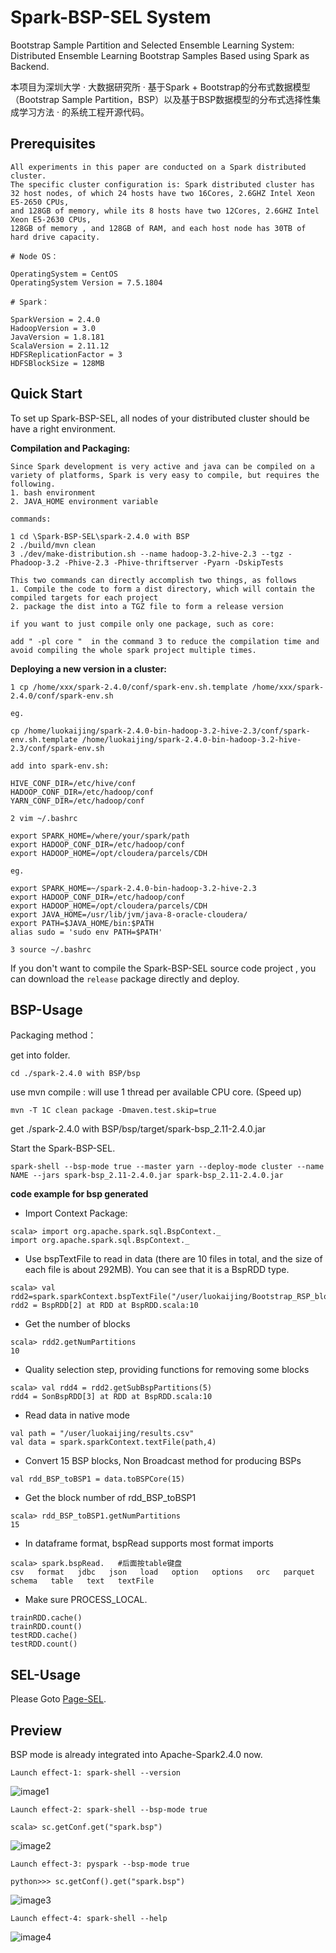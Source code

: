 # Spark-BSP-SEL System
Bootstrap Sample Partition and Selected Ensemble Learning System: Distributed Ensemble Learning Bootstrap Samples Based using Spark as Backend.

本项目为深圳大学 · 大数据研究所 · 基于Spark + Bootstrap的分布式数据模型（Bootstrap Sample Partition，BSP）以及基于BSP数据模型的分布式选择性集成学习方法 · 的系统工程开源代码。

## Prerequisites

```
All experiments in this paper are conducted on a Spark distributed cluster. 
The specific cluster configuration is: Spark distributed cluster has 32 host nodes, of which 24 hosts have two 16Cores, 2.6GHZ Intel Xeon E5-2650 CPUs, 
and 128GB of memory, while its 8 hosts have two 12Cores, 2.6GHZ Intel Xeon E5-2630 CPUs, 
128GB of memory , and 128GB of RAM, and each host node has 30TB of hard drive capacity.

# Node OS：

OperatingSystem = CentOS 
OperatingSystem Version = 7.5.1804

# Spark：

SparkVersion = 2.4.0
HadoopVersion = 3.0
JavaVersion = 1.8.181
ScalaVersion = 2.11.12
HDFSReplicationFactor = 3
HDFSBlockSize = 128MB
```

## Quick Start
To set up Spark-BSP-SEL, all nodes of your distributed cluster should be have a right environment.

**Compilation and Packaging:**
```
Since Spark development is very active and java can be compiled on a variety of platforms, Spark is very easy to compile, but requires the following.
1. bash environment
2. JAVA_HOME environment variable

commands:

1 cd \Spark-BSP-SEL\spark-2.4.0 with BSP
2 ./build/mvn clean
3 ./dev/make-distribution.sh --name hadoop-3.2-hive-2.3 --tgz -Phadoop-3.2 -Phive-2.3 -Phive-thriftserver -Pyarn -DskipTests

This two commands can directly accomplish two things, as follows
1. Compile the code to form a dist directory, which will contain the compiled targets for each project
2. package the dist into a TGZ file to form a release version

if you want to just compile only one package, such as core:

add " -pl core "  in the command 3 to reduce the compilation time and avoid compiling the whole spark project multiple times.
```
**Deploying a new version in a cluster:**
```
1 cp /home/xxx/spark-2.4.0/conf/spark-env.sh.template /home/xxx/spark-2.4.0/conf/spark-env.sh

eg.

cp /home/luokaijing/spark-2.4.0-bin-hadoop-3.2-hive-2.3/conf/spark-env.sh.template /home/luokaijing/spark-2.4.0-bin-hadoop-3.2-hive-2.3/conf/spark-env.sh

add into spark-env.sh:

HIVE_CONF_DIR=/etc/hive/conf
HADOOP_CONF_DIR=/etc/hadoop/conf
YARN_CONF_DIR=/etc/hadoop/conf

2 vim ~/.bashrc

export SPARK_HOME=/where/your/spark/path
export HADOOP_CONF_DIR=/etc/hadoop/conf
export HADOOP_HOME=/opt/cloudera/parcels/CDH

eg.

export SPARK_HOME=~/spark-2.4.0-bin-hadoop-3.2-hive-2.3
export HADOOP_CONF_DIR=/etc/hadoop/conf
export HADOOP_HOME=/opt/cloudera/parcels/CDH
export JAVA_HOME=/usr/lib/jvm/java-8-oracle-cloudera/
export PATH=$JAVA_HOME/bin:$PATH
alias sudo = 'sudo env PATH=$PATH'

3 source ~/.bashrc

```
If you don't want to compile the Spark-BSP-SEL source code project , you can download the `release` package directly and deploy.

## BSP-Usage

Packaging method：

get into folder.

`cd ./spark-2.4.0 with BSP/bsp`

use mvn compile : will use 1 thread per available CPU core. (Speed up)

`mvn -T 1C clean package -Dmaven.test.skip=true`

get ./spark-2.4.0 with BSP/bsp/target/spark-bsp_2.11-2.4.0.jar

Start the Spark-BSP-SEL.

`spark-shell --bsp-mode true --master yarn --deploy-mode cluster --name NAME --jars spark-bsp_2.11-2.4.0.jar spark-bsp_2.11-2.4.0.jar`

**code example for bsp generated**

- Import Context Package:
```
scala> import org.apache.spark.sql.BspContext._
import org.apache.spark.sql.BspContext._
```
- Use bspTextFile to read in data (there are 10 files in total, and the size of each file is about 292MB). You can see that it is a BspRDD type.
```
scala> val rdd2=spark.sparkContext.bspTextFile("/user/luokaijing/Bootstrap_RSP_blocks_in_jars/call_data.csv")
rdd2 = BspRDD[2] at RDD at BspRDD.scala:10
```
- Get the number of blocks
```
scala> rdd2.getNumPartitions
10
```
- Quality selection step, providing functions for removing some blocks
```
scala> val rdd4 = rdd2.getSubBspPartitions(5)
rdd4 = SonBspRDD[3] at RDD at BspRDD.scala:10
```
- Read data in native mode
```
val path = "/user/luokaijing/results.csv"
val data = spark.sparkContext.textFile(path,4)
```
- Convert 15 BSP blocks, Non Broadcast method for producing BSPs
```
val rdd_BSP_toBSP1 = data.toBSPCore(15)
```
- Get the block number of rdd_BSP_toBSP1
```
scala> rdd_BSP_toBSP1.getNumPartitions
15
```
- In dataframe format, bspRead supports most format imports
```
scala> spark.bspRead.   #后面按table键盘
csv   format   jdbc   json   load   option   options   orc   parquet   schema   table   text   textFile
```
- Make sure PROCESS_LOCAL.
```
trainRDD.cache()
trainRDD.count()
testRDD.cache()
testRDD.count()
```
## SEL-Usage

Please Goto [Page-SEL](https://github.com/benson08230539/Spark-BSP-SEL/blob/main/SEL%20Apps%20using%20Spark-BSP-SEL%20System/README.md).

## Preview

BSP mode is already integrated into Apache-Spark2.4.0 now.
```
Launch effect-1: spark-shell --version
```
![image1](https://github.com/benson08230539/Spark-BSP-SEL/blob/main/images/BSP0.png)
```
Launch effect-2: spark-shell --bsp-mode true
```
`scala> sc.getConf.get("spark.bsp")`

![image2](https://github.com/benson08230539/Spark-BSP-SEL/blob/main/images/BSP1.png)
```
Launch effect-3: pyspark --bsp-mode true
```
`python>>> sc.getConf().get("spark.bsp")`

![image3](https://github.com/benson08230539/Spark-BSP-SEL/blob/main/images/BSP2.png)
```
Launch effect-4: spark-shell --help
```
![image4](https://github.com/benson08230539/Spark-BSP-SEL/blob/main/images/BSP3.png)
